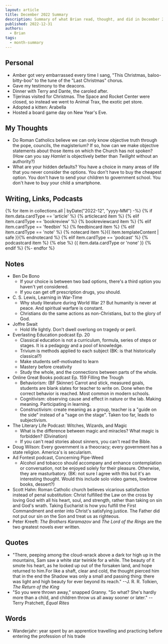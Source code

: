 ```yaml
---
layout: article
title: December 2022 Summary
description: Summary of what Brian read, thought, and did in December 2022
published: 2022-12-31
authors:
  - Brian
tags:
  - month-summary
---
```


## Personal
- Amber got very embarrassed every time I sang, "This Christmas, baloo-bitty-boo" to the tune of the "Last Christmas" chorus.
- Gave my testimony to the deacons.
- Dinner with Terry and Dante, the caroled after.
- Tijerinas visited for Christmas. The Space and Rocket Center were closed, so instead we went to Animal Trax, the exotic pet store.
- Adopted a kitten: Arabella
- Hosted a board game day on New Year's Eve.

## My Thoughts
- Do Roman Catholics believe we can only know objective truth through the pope, councils, the magisterium? If so, how can we make objective statements about those items on which the Church has not spoken? (How can you say *Hamlet* is objectively better than *Twilight* without an authority?)
- What are your hidden defaults? You have a choice in many areas of life that you never consider the options. You don't have to buy the cheapest option. You don't have to send your children to government school. You don't have to buy your child a smartphone.

## Writing, Links, Podcasts

<div class="stack cards">
{% for item in collections.all | byDate("2022-12", "yyyy-MM") -%}
  {% if item.data.cardType == 'article' %}
  {% articlecard item %}
  {% elif item.cardType == 'bookreview' %}
  {% bookreviewcard item %}
  {% elif item.cardType == 'feedbin' %}
  {% feedbincard item %}
  {% elif item.cardType == 'note' %}
  {% notecard item %}{{ item.templateContent | safe }}{% endnotecard %}
  {% elif item.cardType == 'podcast' %}
  {% podcastcard item %}
  {% else %}
  {{ item.data.cardType or 'none' }}
  {% endif %}
{%- endfor %}
</div>

## Notes
- Ben De Bono
  - If your choice is between two bad options, there's a third option you haven't yet considered.
  - If you can get off prescription drugs, you should.
- C. S. Lewis, Learning in War-Time
  - Why study literature during World War 2? But humanity is never at peace. And spiritual warfare is constant.
  - Christians do the same actions as non-Christians, but to the glory of God.
- Joffre Swait
  - Hold life lightly. Don't dwell overlong on tragedy or peril.
- Everlasting Education podcast Ep. 20
  - Classical education is not a curriculum, formula, series of steps or stages. It is a pedagogy and a pool of knowledge.
  - Trivium is methods applied to each subject (BK: is that historically classical?)
  - Make students self-motivated to learn
  - Mastery before creativity
  - Study the whole, and the connections between parts of the whole.
- Online Great Books podcast Ep. 159 Filling the Trough
  - Behaviorism: (BF Skinner) Carrot and stick, measured goals, students are blank slates for teacher to write on. Done when the correct behavior is reached. Most common in modern schools.
  - Cognitivism: observing cause and effect in nature or the lab. Making meaning. Participating in learning.
  - Constructivism: create meaning as a group, teacher is a "guide on the side" instead of a "sage on the stage". Taken too far, leads to subjectivism.
- The Literary Life Podcast: Witches, Wizards, and Magic
  - What is the difference between magic and miracles? What magic is forbidden? (Divination)
  - If you can't read stories about sinners, you can't read the Bible.
- Doug Wilson: Every government is a theocracy; every government has a state religion. America's is secularism.
- Ad Fontest podcast, Concerning Pipe-Weed
  - Alcohol and tobacco should accompany and enhance contemplation or conversation, not be enjoyed solely for their pleasure. Otherwise, they are masturbatory. (BK: not sure I agree with this but it's an interesting thought. Would this include solo video games, lowbrow books, dessert?)
- Scott Hahn: Roman Catholic church believes vicarious satisfaction instead of penal substitution: Christ fulfilled the Law on the cross by loving God with all his heart, soul, and strength, rather than taking on sin and God's wrath. Taking Eucharist is how you fulfill the First Commandment and enter into Christ's satisfying justice. The Father did not put our sin on the Son and treat us as righteous.
- Peter Kreeft: *The Brothers Karamazov* and *The Lord of the Rings* are the two greatest novels ever written.

## Quotes
- "There, peeping among the cloud-wrack above a dark tor high up in the mountains, Sam saw a white star twinkle for a while. The beauty of it smote his heart, as he looked up out of the forsaken land, and hope returned to him.For like a shaft, clear and cold, the thought pierced him that in the end the Shadow was only a small and passing thing: there was light and high beauty for ever beyond its reach." --J. R. R. Tolkien, *The Return of the King*
- "So you were thrown away," snapped Granny. "So what? She's hardly more than a child, and children throw us all away sooner or later." --Terry Pratchett, *Equal Rites*

## Words
- Wanderjahr: year spent by an apprentice travelling and practicing before entering the profession of his trade